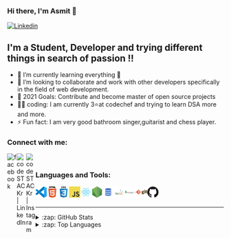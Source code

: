 ### Hi there, I'm Asmit  👋

[![Linkedin](https://img.shields.io/badge/LinkedIn-0077B5?style=for-the-badge&logo=linkedin&logoColor=white)][linkedin]
## I'm a Student, Developer and trying different things in search of passion !!
- 🌱 I’m currently learning everything 🤣
- 👯 I’m looking to collaborate and work with other   developers specifically in the field of web development.
- 🥅 2021 Goals: Contribute and become master of open source projects
- 🧑‍💻 coding: I am currently 3⭐at codechef and trying to learn DSA more and more.
- ⚡ Fun fact: I am very good bathroom singer,guitarist and chess player.

### Connect with me:

[<img align="left" alt="facebook" width="22px" src="https://i.imgur.com/P3YfQoD.png "/>][facebook]
[<img align="left" alt="codeSTACKr | LinkedIn" width="22px" src="https://cdn.jsdelivr.net/npm/simple-icons@v3/icons/linkedin.svg" />][linkedin]
[<img align="left" alt="codeSTACKr | Instagram" width="22px" src="https://cdn.jsdelivr.net/npm/simple-icons@v3/icons/instagram.svg" />][instagram]

<br />

### Languages and Tools:

<img align="left" alt="Visual Studio Code" width="26px" src="https://raw.githubusercontent.com/github/explore/80688e429a7d4ef2fca1e82350fe8e3517d3494d/topics/visual-studio-code/visual-studio-code.png" />
<img align="left" alt="HTML5" width="26px" src="https://raw.githubusercontent.com/github/explore/80688e429a7d4ef2fca1e82350fe8e3517d3494d/topics/html/html.png" />
<img align="left" alt="CSS3" width="26px" src="https://raw.githubusercontent.com/github/explore/80688e429a7d4ef2fca1e82350fe8e3517d3494d/topics/css/css.png" />
<img align="left" alt="JavaScript" width="26px" src="https://raw.githubusercontent.com/github/explore/80688e429a7d4ef2fca1e82350fe8e3517d3494d/topics/javascript/javascript.png" />
<img align="left" alt="React" width="26px" src="https://raw.githubusercontent.com/github/explore/80688e429a7d4ef2fca1e82350fe8e3517d3494d/topics/react/react.png" />
<img align="left" alt="Node.js" width="26px" src="https://raw.githubusercontent.com/github/explore/80688e429a7d4ef2fca1e82350fe8e3517d3494d/topics/nodejs/nodejs.png" />
<img align="left" alt="SQL" width="26px" src="https://raw.githubusercontent.com/github/explore/80688e429a7d4ef2fca1e82350fe8e3517d3494d/topics/sql/sql.png" />
<img align="left" alt="MySQL" width="26px" src="https://raw.githubusercontent.com/github/explore/80688e429a7d4ef2fca1e82350fe8e3517d3494d/topics/mysql/mysql.png" />
<img align="left" alt="MongoDB" width="26px" src="https://raw.githubusercontent.com/github/explore/80688e429a7d4ef2fca1e82350fe8e3517d3494d/topics/mongodb/mongodb.png" />
<img align="left" alt="Git" width="26px" src="https://raw.githubusercontent.com/github/explore/80688e429a7d4ef2fca1e82350fe8e3517d3494d/topics/git/git.png" />
<img align="left" alt="GitHub" width="26px" src="https://raw.githubusercontent.com/github/explore/78df643247d429f6cc873026c0622819ad797942/topics/github/github.png" />

<br />
<br />

---
<!--END_SECTION:activity-->

</details>

<details>
  <summary>:zap: GitHub Stats</summary>
    ![Asmit's GitHub stats](https://github-readme-stats.vercel.app/api?username=Asmit061&show_icons=true&theme=radical)


</details>
<details>
    <summary>:zap: Top Languages</summary>
   [![Top Langs](https://github-readme-stats.vercel.app/api/top-langs/?username=Asmit061&layout=compact)](https://github.com/Asmit061/github-readme-stats)


</details>

[facebook]: https://www.facebook.com/asmitdecruz
[instagram]: https://www.instagram.com/
[linkedin]: https://www.linkedin.com/in/asmit-75816b1ba/
